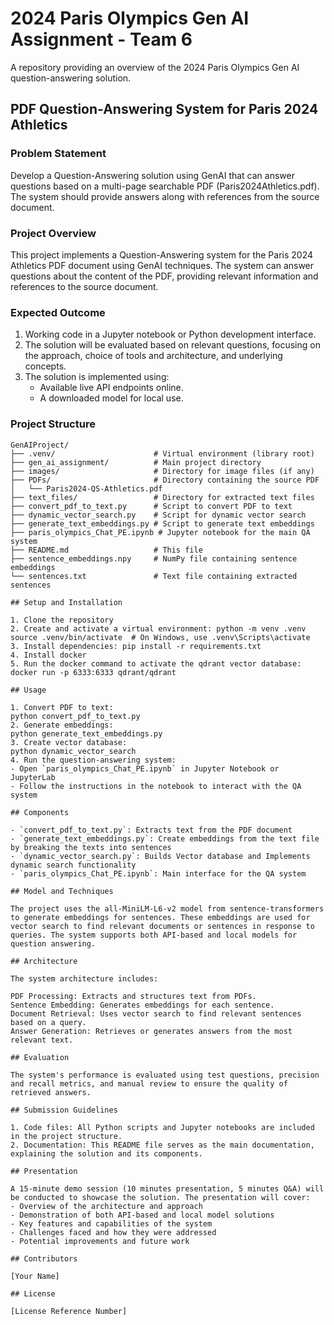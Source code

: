 # 2024 Paris Olympics Gen AI Assignment - Team 6
A repository providing an overview of the 2024 Paris Olympics Gen AI question-answering solution.

## PDF Question-Answering System for Paris 2024 Athletics

### Problem Statement

Develop a Question-Answering solution using GenAI that can answer questions based on a multi-page searchable PDF (Paris2024Athletics.pdf). The system should provide answers along with references from the source document.

### Project Overview

This project implements a Question-Answering system for the Paris 2024 Athletics PDF document using GenAI techniques. The system can answer questions about the content of the PDF, providing relevant information and references to the source document.

### Expected Outcome

1. Working code in a Jupyter notebook or Python development interface.
2. The solution will be evaluated based on relevant questions, focusing on the approach, choice of tools and architecture, and underlying concepts.
3. The solution is implemented using:
   - Available live API endpoints online.
   - A downloaded model for local use.

### Project Structure

```plaintext
GenAIProject/
├── .venv/                      # Virtual environment (library root)
├── gen_ai_assignment/          # Main project directory
├── images/                     # Directory for image files (if any)
├── PDFs/                       # Directory containing the source PDF
│   └── Paris2024-QS-Athletics.pdf
├── text_files/                 # Directory for extracted text files
├── convert_pdf_to_text.py      # Script to convert PDF to text
├── dynamic_vector_search.py    # Script for dynamic vector search
├── generate_text_embeddings.py # Script to generate text embeddings
├── paris_olympics_Chat_PE.ipynb # Jupyter notebook for the main QA system
├── README.md                   # This file
├── sentence_embeddings.npy     # NumPy file containing sentence embeddings
└── sentences.txt               # Text file containing extracted sentences

## Setup and Installation

1. Clone the repository
2. Create and activate a virtual environment: python -m venv .venv
source .venv/bin/activate  # On Windows, use .venv\Scripts\activate
3. Install dependencies: pip install -r requirements.txt
4. Install docker
5. Run the docker command to activate the qdrant vector database: docker run -p 6333:6333 qdrant/qdrant

## Usage

1. Convert PDF to text: 
python convert_pdf_to_text.py
2. Generate embeddings:
python generate_text_embeddings.py 
3. Create vector database:
python dynamic_vector_search
4. Run the question-answering system:
- Open `paris_olympics_Chat_PE.ipynb` in Jupyter Notebook or JupyterLab
- Follow the instructions in the notebook to interact with the QA system

## Components

- `convert_pdf_to_text.py`: Extracts text from the PDF document
- `generate_text_embeddings.py`: Create embeddings from the text file by breaking the texts into sentences
- `dynamic_vector_search.py`: Builds Vector database and Implements dynamic search functionality
- `paris_olympics_Chat_PE.ipynb`: Main interface for the QA system

## Model and Techniques

The project uses the all-MiniLM-L6-v2 model from sentence-transformers to generate embeddings for sentences. These embeddings are used for vector search to find relevant documents or sentences in response to queries. The system supports both API-based and local models for question answering.

## Architecture

The system architecture includes:

PDF Processing: Extracts and structures text from PDFs.
Sentence Embedding: Generates embeddings for each sentence.
Document Retrieval: Uses vector search to find relevant sentences based on a query.
Answer Generation: Retrieves or generates answers from the most relevant text.

## Evaluation

The system's performance is evaluated using test questions, precision and recall metrics, and manual review to ensure the quality of retrieved answers.

## Submission Guidelines

1. Code files: All Python scripts and Jupyter notebooks are included in the project structure.
2. Documentation: This README file serves as the main documentation, explaining the solution and its components.

## Presentation

A 15-minute demo session (10 minutes presentation, 5 minutes Q&A) will be conducted to showcase the solution. The presentation will cover:
- Overview of the architecture and approach
- Demonstration of both API-based and local model solutions
- Key features and capabilities of the system
- Challenges faced and how they were addressed
- Potential improvements and future work

## Contributors

[Your Name]

## License

[License Reference Number]
